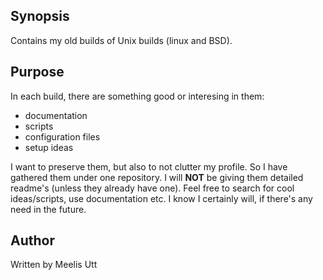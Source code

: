## Synopsis

Contains my old builds of Unix builds (linux and BSD).

## Purpose

In each build, there are something good or interesing in them:

* documentation
* scripts
* configuration files
* setup ideas

I want to preserve them, but also to not clutter my profile.
So I have gathered them under one repository.
I will **NOT** be giving them detailed readme's (unless they already have one).
Feel free to search for cool ideas/scripts, use documentation etc. I know I certainly will, if there's any need in the future.

## Author

Written by
Meelis Utt
